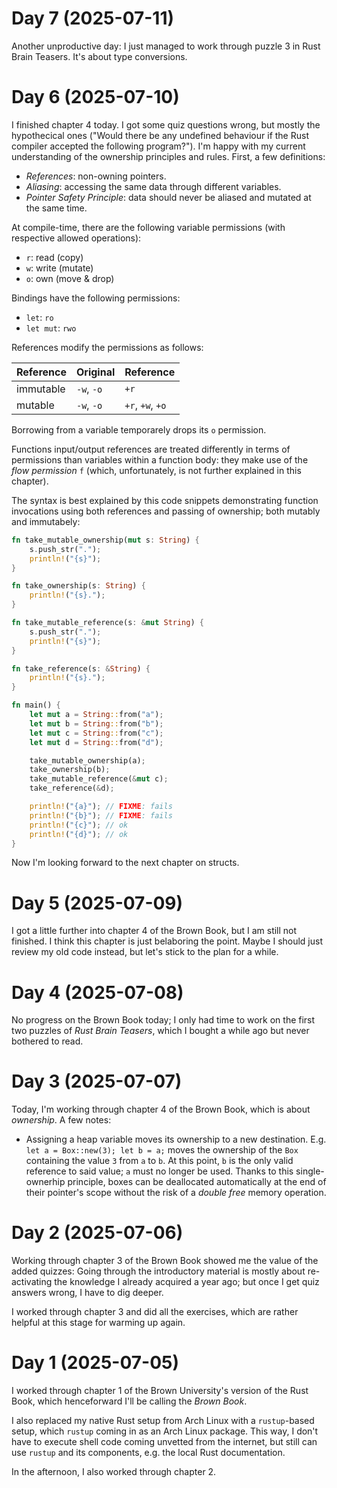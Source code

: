 # Day 7 (2025-07-11)

Another unproductive day: I just managed to work through puzzle 3 in Rust Brain Teasers. It's about type conversions.

# Day 6 (2025-07-10)

I finished chapter 4 today. I got some quiz questions wrong, but mostly the hypothecical ones ("Would there be any undefined behaviour if the Rust compiler accepted the following program?"). I'm happy with my current understanding of the ownership principles and rules. First, a few definitions:

- _References_: non-owning pointers.
- _Aliasing_: accessing the same data through different variables.
- _Pointer Safety Principle_: data should never be aliased and mutated at the same time.

At compile-time, there are the following variable permissions (with respective allowed operations):

- `r`: read (copy)
- `w`: write (mutate)
- `o`: own (move & drop)

Bindings have the following permissions:

- `let`: `ro`
- `let mut`: `rwo`

References modify the permissions as follows:

| Reference | Original   | Reference        |
|-----------|------------|------------------|
| immutable | `-w`, `-o` | `+r`             |
| mutable   | `-w`, `-o` | `+r`, `+w`, `+o` |

Borrowing from a variable temporarely drops its `o` permission.

Functions input/output references are treated differently in terms of permissions than variables within a function body: they make use of the _flow permission_ `f` (which, unfortunately, is not further explained in this chapter).

The syntax is best explained by this code snippets demonstrating function invocations using both references and passing of ownership; both mutably and immutabely:

```rust
fn take_mutable_ownership(mut s: String) {
    s.push_str(".");
    println!("{s}");
}

fn take_ownership(s: String) {
    println!("{s}.");
}

fn take_mutable_reference(s: &mut String) {
    s.push_str(".");
    println!("{s}");
}

fn take_reference(s: &String) {
    println!("{s}.");
}

fn main() {
    let mut a = String::from("a");
    let mut b = String::from("b");
    let mut c = String::from("c");
    let mut d = String::from("d");

    take_mutable_ownership(a);
    take_ownership(b);
    take_mutable_reference(&mut c);
    take_reference(&d);

    println!("{a}"); // FIXME: fails
    println!("{b}"); // FIXME: fails
    println!("{c}"); // ok
    println!("{d}"); // ok
}
```

Now I'm looking forward to the next chapter on structs.

# Day 5 (2025-07-09)

I got a little further into chapter 4 of the Brown Book, but I am still not finished. I think this chapter is just belaboring the point. Maybe I should just review my old code instead, but let's stick to the plan for a while.

# Day 4 (2025-07-08)

No progress on the Brown Book today; I only had time to work on the first two puzzles of _Rust Brain Teasers_, which I bought a while ago but never bothered to read.

# Day 3 (2025-07-07)

Today, I'm working through chapter 4 of the Brown Book, which is about _ownership_. A few notes:

- Assigning a heap variable moves its ownership to a new destination. E.g. `let a = Box::new(3); let b = a;` moves the ownership of the `Box` containing the value `3` from `a` to `b`. At this point, `b` is the only valid reference to said value; `a` must no longer be used. Thanks to this single-ownerhip principle, boxes can be deallocated automatically at the end of their pointer's scope without the risk of a _double free_ memory operation.

# Day 2 (2025-07-06)

Working through chapter 3 of the Brown Book showed me the value of the added quizzes: Going through the introductory material is mostly about re-activating the knowledge I already acquired a year ago; but once I get quiz answers wrong, I have to dig deeper.

I worked through chapter 3 and did all the exercises, which are rather helpful at this stage for warming up again.

# Day 1 (2025-07-05)

I worked through chapter 1 of the Brown University's version of the Rust Book, which henceforward I'll be calling the _Brown Book_.

I also replaced my native Rust setup from Arch Linux with a `rustup`-based setup, which `rustup` coming in as an Arch Linux package. This way, I don't have to execute shell code coming unvetted from the internet, but still can use `rustup` and its components, e.g. the local Rust documentation.

In the afternoon, I also worked through chapter 2.
